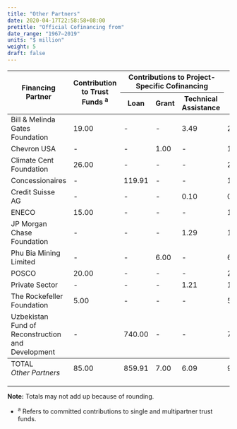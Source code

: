 ```yaml
---
title: "Other Partners"
date: 2020-04-17T22:58:58+08:00
pretitle: "Official Cofinancing from"
date_range: "1967–2019"
units: "$ million"
weight: 5
draft: false
---
```


<table class="table table-hover dr-table">
  <thead>
  <tr>
    <th rowspan="2">Financing Partner</th>
    <th rowspan="2">Contribution to Trust Funds <sup>a</sup></th>
    <th colspan="3">Contributions to Project-Specific Cofinancing</th>
    <th rowspan="2">Total</th>
  </tr>
  <tr>
    <th>Loan</th>
    <th>Grant</th>
    <th>Technical Assistance</th>
  </tr>
  </thead>
  <tbody>
  <tr>
    <td>Bill &amp; Melinda Gates Foundation</td>
    <td>19.00</td>
    <td>-</td>
    <td>-</td>
    <td>3.49</td>
    <td>22.49</td>
  </tr>
  <tr>
    <td>Chevron USA</td>
    <td>-</td>
    <td>-</td>
    <td>1.00</td>
    <td>-</td>
    <td>1.00</td>
  </tr>
  <tr>
    <td>Climate Cent Foundation</td>
    <td>26.00</td>
    <td>-</td>
    <td>-</td>
    <td>-</td>
    <td>26.00</td>
  </tr>
  <tr>
    <td>Concessionaires</td>
    <td>-</td>
    <td>119.91</td>
    <td>-</td>
    <td>-</td>
    <td>119.91</td>
  </tr>
  <tr>
    <td>Credit Suisse AG</td>
    <td>-</td>
    <td>-</td>
    <td>-</td>
    <td>0.10</td>
    <td>0.10</td>
  </tr>
  <tr>
    <td>ENECO</td>
    <td>15.00</td>
    <td>-</td>
    <td>-</td>
    <td>-</td>
    <td>15.00</td>
  </tr>
  <tr>
    <td>JP Morgan Chase Foundation</td>
    <td>-</td>
    <td>-</td>
    <td>-</td>
    <td>1.29</td>
    <td>1.29</td>
  </tr>
  <tr>
    <td>Phu Bia Mining Limited</td>
    <td>-</td>
    <td>-</td>
    <td>6.00</td>
    <td>-</td>
    <td>6.00</td>
  </tr>
  <tr>
    <td>POSCO</td>
    <td>20.00</td>
    <td>-</td>
    <td>-</td>
    <td>-</td>
    <td>20.00</td>
  </tr>
  <tr>
    <td>Private Sector</td>
    <td>-</td>
    <td>-</td>
    <td>-</td>
    <td>1.21</td>
    <td>1.21</td>
  </tr>
  <tr>
    <td>The Rockefeller Foundation</td>
    <td>5.00</td>
    <td>-</td>
    <td>-</td>
    <td>-</td>
    <td>5.00</td>
  </tr>
  <tr>
    <td>Uzbekistan Fund of Reconstruction and Development</td>
    <td>-</td>
    <td>740.00</td>
    <td>-</td>
    <td>-</td>
    <td>740.00</td>
  </tr>
  </tbody>
  <tfoot>
  <tr>
    <td>TOTAL<br> <em>Other Partners</em></td>
    <td>85.00</td>
    <td>859.91</td>
    <td>7.00</td>
    <td>6.09</td>
    <td>958.00</td>
  </tr>
  </tfoot>
</table>

---

**Note:** Totals may not add up because of rounding.

- <sup>a</sup> Refers to committed contributions to single and multipartner trust funds.